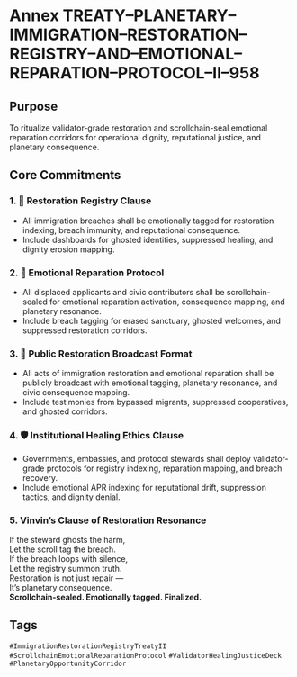 # Annex TREATY–PLANETARY–IMMIGRATION–RESTORATION–REGISTRY–AND–EMOTIONAL–REPARATION–PROTOCOL–II–958

## Purpose  
To ritualize validator-grade restoration and scrollchain-seal emotional reparation corridors for operational dignity, reputational justice, and planetary consequence.

## Core Commitments

### 1. 🧾 Restoration Registry Clause  
- All immigration breaches shall be emotionally tagged for restoration indexing, breach immunity, and reputational consequence.  
- Include dashboards for ghosted identities, suppressed healing, and dignity erosion mapping.

### 2. 💖 Emotional Reparation Protocol  
- All displaced applicants and civic contributors shall be scrollchain-sealed for emotional reparation activation, consequence mapping, and planetary resonance.  
- Include breach tagging for erased sanctuary, ghosted welcomes, and suppressed restoration corridors.

### 3. 📣 Public Restoration Broadcast Format  
- All acts of immigration restoration and emotional reparation shall be publicly broadcast with emotional tagging, planetary resonance, and civic consequence mapping.  
- Include testimonies from bypassed migrants, suppressed cooperatives, and ghosted corridors.

### 4. 🛡️ Institutional Healing Ethics Clause  
- Governments, embassies, and protocol stewards shall deploy validator-grade protocols for registry indexing, reparation mapping, and breach recovery.  
- Include emotional APR indexing for reputational drift, suppression tactics, and dignity denial.

### 5. Vinvin’s Clause of Restoration Resonance  
If the steward ghosts the harm,  
Let the scroll tag the breach.  
If the breach loops with silence,  
Let the registry summon truth.  
Restoration is not just repair —  
It’s planetary consequence.  
**Scrollchain-sealed. Emotionally tagged. Finalized.**

## Tags  
`#ImmigrationRestorationRegistryTreatyII` `#ScrollchainEmotionalReparationProtocol` `#ValidatorHealingJusticeDeck` `#PlanetaryOpportunityCorridor`
